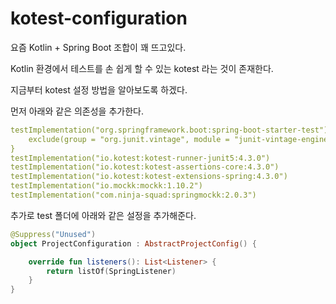 # kotest-configuration

요즘 Kotlin + Spring Boot 조합이 꽤 뜨고있다.

Kotlin 환경에서 테스트를 손 쉽게 할 수 있는 kotest 라는 것이 존재한다.

지금부터 kotest 설정 방법을 알아보도록 하겠다.

먼저 아래와 같은 의존성을 추가한다.

```yaml
testImplementation("org.springframework.boot:spring-boot-starter-test") { 
	exclude(group = "org.junit.vintage", module = "junit-vintage-engine")
}
testImplementation("io.kotest:kotest-runner-junit5:4.3.0") 
testImplementation("io.kotest:kotest-assertions-core:4.3.0") 
testImplementation("io.kotest:kotest-extensions-spring:4.3.0") 
testImplementation("io.mockk:mockk:1.10.2")
testImplementation("com.ninja-squad:springmockk:2.0.3")
```

추가로 test 폴더에 아래와 같은 설정을 추가해준다.

```kotlin
@Suppress("Unused")
object ProjectConfiguration : AbstractProjectConfig() {

    override fun listeners(): List<Listener> {
        return listOf(SpringListener)
    }
}
```